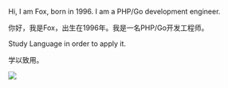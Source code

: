 Hi, I am Fox, born in 1996. I am a PHP/Go development engineer.

你好，我是Fox，出生在1996年。我是一名PHP/Go开发工程师。


Study Language in order to apply it.

学以致用。

<a title="Hits" target="_blank" href="https://github.com/foxliang/Blog"><img src="https://hits.b3log.org/foxliang/Blog.svg"></a>

